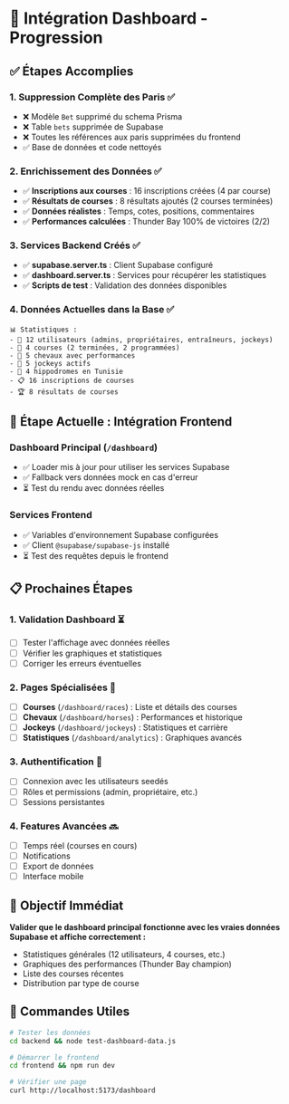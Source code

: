 # 🎯 Intégration Dashboard - Progression

## ✅ Étapes Accomplies

### 1. Suppression Complète des Paris ✅
- ❌ Modèle `Bet` supprimé du schema Prisma
- ❌ Table `bets` supprimée de Supabase  
- ❌ Toutes les références aux paris supprimées du frontend
- ✅ Base de données et code nettoyés

### 2. Enrichissement des Données ✅
- ✅ **Inscriptions aux courses** : 16 inscriptions créées (4 par course)
- ✅ **Résultats de courses** : 8 résultats ajoutés (2 courses terminées)
- ✅ **Données réalistes** : Temps, cotes, positions, commentaires
- ✅ **Performances calculées** : Thunder Bay 100% de victoires (2/2)

### 3. Services Backend Créés ✅
- ✅ **supabase.server.ts** : Client Supabase configuré
- ✅ **dashboard.server.ts** : Services pour récupérer les statistiques
- ✅ **Scripts de test** : Validation des données disponibles

### 4. Données Actuelles dans la Base ✅
```
📊 Statistiques :
- 👥 12 utilisateurs (admins, propriétaires, entraîneurs, jockeys)  
- 🏁 4 courses (2 terminées, 2 programmées)
- 🐎 5 chevaux avec performances
- 👤 5 jockeys actifs
- 🏇 4 hippodromes en Tunisie
- 📋 16 inscriptions de courses
- 🏆 8 résultats de courses
```

## 🔄 Étape Actuelle : Intégration Frontend

### Dashboard Principal (`/dashboard`)
- ✅ Loader mis à jour pour utiliser les services Supabase
- ✅ Fallback vers données mock en cas d'erreur
- ⏳ Test du rendu avec données réelles

### Services Frontend
- ✅ Variables d'environnement Supabase configurées
- ✅ Client `@supabase/supabase-js` installé
- ⏳ Test des requêtes depuis le frontend

## 📋 Prochaines Étapes

### 1. Validation Dashboard ⏳
- [ ] Tester l'affichage avec données réelles
- [ ] Vérifier les graphiques et statistiques
- [ ] Corriger les erreurs éventuelles

### 2. Pages Spécialisées 🔄
- [ ] **Courses** (`/dashboard/races`) : Liste et détails des courses
- [ ] **Chevaux** (`/dashboard/horses`) : Performances et historique  
- [ ] **Jockeys** (`/dashboard/jockeys`) : Statistiques et carrière
- [ ] **Statistiques** (`/dashboard/analytics`) : Graphiques avancés

### 3. Authentification 🔄
- [ ] Connexion avec les utilisateurs seedés
- [ ] Rôles et permissions (admin, propriétaire, etc.)
- [ ] Sessions persistantes

### 4. Features Avancées 🔜
- [ ] Temps réel (courses en cours)
- [ ] Notifications
- [ ] Export de données
- [ ] Interface mobile

## 🎯 Objectif Immédiat

**Valider que le dashboard principal fonctionne avec les vraies données Supabase et affiche correctement :**
- Statistiques générales (12 utilisateurs, 4 courses, etc.)
- Graphiques des performances (Thunder Bay champion)  
- Liste des courses récentes
- Distribution par type de course

## 🔧 Commandes Utiles

```bash
# Tester les données
cd backend && node test-dashboard-data.js

# Démarrer le frontend  
cd frontend && npm run dev

# Vérifier une page
curl http://localhost:5173/dashboard
```
